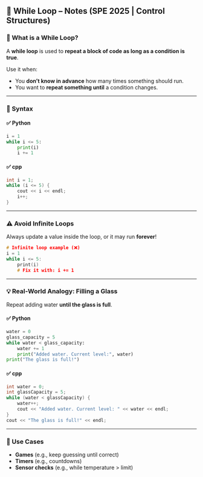 ## 📘 While Loop – Notes (SPE 2025 | Control Structures)

### 🧠 What is a While Loop?

A **while loop** is used to **repeat a block of code as long as a condition is true**.

Use it when:

- You **don’t know in advance** how many times something should run.
- You want to **repeat something until** a condition changes.

---

### 🔁 Syntax

#### ✅ Python

```python
i = 1 
while i <= 5:     
	print(i)     
	i += 1
```

#### ✅ cpp

```cpp
int i = 1; 
while (i <= 5) {     
	cout << i << endl;     
	i++; 
}
```

---

### ⚠️ Avoid Infinite Loops

Always update a value inside the loop, or it may run **forever**!

```cpp
# Infinite loop example (❌) 
i = 1 
while i <= 5:     
	print(i) 
	# Fix it with: i += 1
```

---

### 💡 Real-World Analogy: Filling a Glass

Repeat adding water **until the glass is full**.

#### ✅ Python

```python
water = 0 
glass_capacity = 5 
while water < glass_capacity:     
	water += 1     
	print("Added water. Current level:", water) 
print("The glass is full!")
```

#### ✅ cpp

```cpp
int water = 0; 
int glassCapacity = 5; 
while (water < glassCapacity) {     
	water++;     
	cout << "Added water. Current level: " << water << endl; 
} 
cout << "The glass is full!" << endl;
```

---

### 🔄 Use Cases

- **Games** (e.g., keep guessing until correct)
- **Timers** (e.g., countdowns)
- **Sensor checks** (e.g., while temperature > limit)